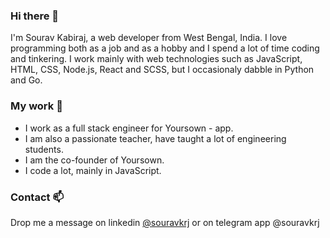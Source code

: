 ### Hi there 👋

I'm Sourav Kabiraj, a web developer from West Bengal, India. I love programming both as a job and as a hobby and I spend a lot of time coding and tinkering. I work mainly with web technologies such as JavaScript, HTML, CSS, Node.js, React and SCSS, but I occasionaly dabble in Python and Go.

### My work 🔭
- I work as a full stack engineer for Yoursown - app.
- I am also a passionate teacher, have taught a lot of engineering students.
- I am the co-founder of Yoursown.
- I code a lot, mainly in JavaScript.

### Contact 📫
Drop me a message on linkedin [@souravkrj](https://www.linkedin.com/in/souravkrj/) or on telegram app @souravkrj
